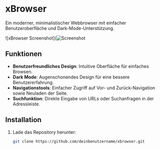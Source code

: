 # xBrowser

Ein moderner, minimalistischer Webbrowser mit einfacher Benutzeroberfläche und Dark-Mode-Unterstützung.

![xBrowser Screenshot](![Screenshot](https://github.com/user-attachments/assets/024e9cb8-18d5-418a-b03d-54ba07875bb0)

## Funktionen
- **Benutzerfreundliches Design**: Intuitive Oberfläche für einfaches Browsen.
- **Dark Mode**: Augenschonendes Design für eine bessere Benutzererfahrung.
- **Navigationstools**: Einfacher Zugriff auf Vor- und Zurück-Navigation sowie Neuladen der Seite.
- **Suchfunktion**: Direkte Eingabe von URLs oder Suchanfragen in der Adressleiste.

## Installation
1. Lade das Repository herunter:
   ```bash
   git clone https://github.com/deinbenutzername/xbrowser.git
